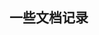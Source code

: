 ## 一些文档记录

<!-- 

#升级到最新版本

pip install --upgrade mkdocs-material

#搭建本地浏览

mkdocs serve

    # - 现代启示录: 
    #     - 现代启示录/index.md
    #     - 只言片语: 现代启示录/0702.md
    #     - 效应: 现代启示录/0707.md






 -->
